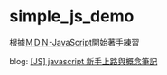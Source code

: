 
# simple_js_demo
根據[ＭＤＮ-JavaScript](https://developer.mozilla.org/zh-CN/docs/Learn/JavaScript)開始著手練習

blog:
[[JS] javascript 新手上路與概念筆記](https://yumememooo.github.io/2021/02/20/js-start/)